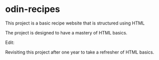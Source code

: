 # odin-recipes

This project is a basic recipe website that is structured using HTML

The project is designed to have a mastery of HTML basics.

Edit:

Revisiting this project after one year to take a refresher of HTML basics.
